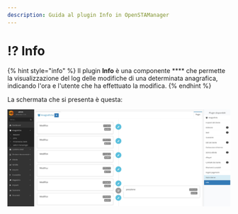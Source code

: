 ```yaml
---
description: Guida al plugin Info in OpenSTAManager
---
```


# ⁉ Info

{% hint style="info" %}
Il plugin **Info** è una componente \*\*\*\* che permette la visualizzazione del log delle modifiche di una determinata anagrafica, indicando l'ora e l'utente che ha effettuato la modifica.
{% endhint %}

La schermata che si presenta è questa:

![](<../../../../.gitbook/assets/image (105).png>)
